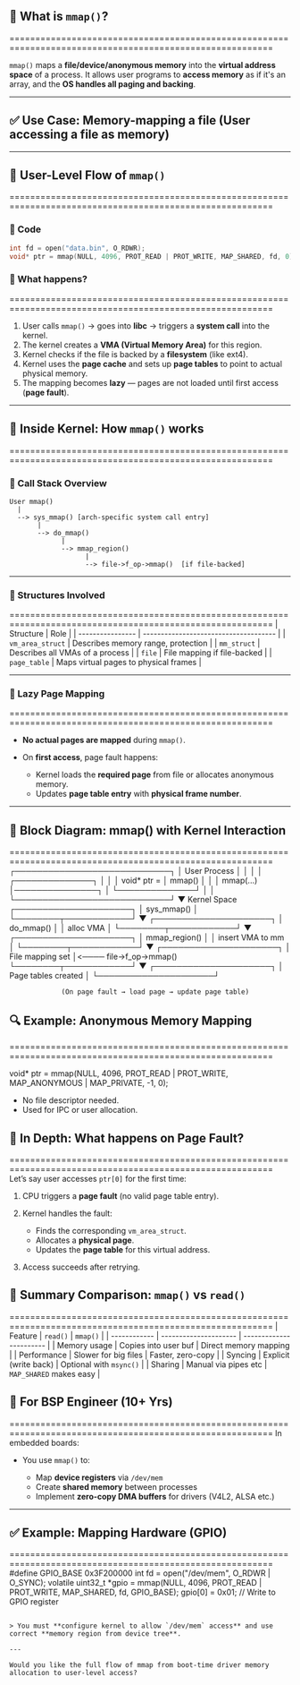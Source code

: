 
## 🧠 What is `mmap()`?
=========================================================================================================

`mmap()` maps a **file/device/anonymous memory** into the **virtual address space** of a process. It allows user programs to **access memory** as if it's an array, and the **OS handles all paging and backing**.

---

## ✅ Use Case: Memory-mapping a file (User accessing a file as memory)

---

## 🔷 User-Level Flow of `mmap()`
=========================================================================================================
### 🔸 Code

```c
int fd = open("data.bin", O_RDWR);
void* ptr = mmap(NULL, 4096, PROT_READ | PROT_WRITE, MAP_SHARED, fd, 0);
```

### 🔸 What happens?
=========================================================================================================
1. User calls `mmap()` → goes into **libc** → triggers a **system call** into the kernel.
2. The kernel creates a **VMA (Virtual Memory Area)** for this region.
3. Kernel checks if the file is backed by a **filesystem** (like ext4).
4. Kernel uses the **page cache** and sets up **page tables** to point to actual physical memory.
5. The mapping becomes **lazy** — pages are not loaded until first access (**page fault**).

---

## 🔷 Inside Kernel: How `mmap()` works
=========================================================================================================
### 📍 Call Stack Overview

```
User mmap()
  |
  --> sys_mmap() [arch-specific system call entry]
       |
       --> do_mmap()
             |
             --> mmap_region()
                   |
                   --> file->f_op->mmap()  [if file-backed]
```

---

### 📘 Structures Involved
=========================================================================================================
| Structure        | Role                                  |
| ---------------- | ------------------------------------- |
| `vm_area_struct` | Describes memory range, protection    |
| `mm_struct`      | Describes all VMAs of a process       |
| `file`           | File mapping if file-backed           |
| `page_table`     | Maps virtual pages to physical frames |

---

### 🔄 Lazy Page Mapping
=========================================================================================================
* **No actual pages are mapped** during `mmap()`.
* On **first access**, page fault happens:

  * Kernel loads the **required page** from file or allocates anonymous memory.
  * Updates **page table entry** with **physical frame number**.

---

## 🧱 Block Diagram: mmap() with Kernel Interaction
=========================================================================================================
┌────────────────────────────┐
│        User Process        │
│                            │
│  ┌──────────────┐          │
│  │ void* ptr =  │ mmap()   │
│  │ mmap(...)    │───────────────┐
│  └──────────────┘          │   │
└────────────────────────────┘   ▼
                           Kernel Space
                    ┌─────────────────────┐
                    │    sys_mmap()       │
                    └────────┬────────────┘
                             ▼
                    ┌─────────────────────┐
                    │     do_mmap()       │
                    │  alloc VMA          │
                    └────────┬────────────┘
                             ▼
                    ┌─────────────────────┐
                    │  mmap_region()      │
                    │  insert VMA to mm   │
                    └────────┬────────────┘
                             ▼
                    ┌─────────────────────┐
                    │  File mapping set   │<──── file->f_op->mmap()
                    └────────┬────────────┘
                             ▼
                    ┌─────────────────────┐
                    │ Page tables created │
                    └─────────────────────┘

                 (On page fault → load page → update page table)

## 🔍 Example: Anonymous Memory Mapping
=========================================================================================================

void* ptr = mmap(NULL, 4096, PROT_READ | PROT_WRITE,
                 MAP_ANONYMOUS | MAP_PRIVATE, -1, 0);
* No file descriptor needed.
* Used for IPC or user allocation.

## 🧠 In Depth: What happens on Page Fault?
=========================================================================================================
Let’s say user accesses `ptr[0]` for the first time:

1. CPU triggers a **page fault** (no valid page table entry).
2. Kernel handles the fault:

   * Finds the corresponding `vm_area_struct`.
   * Allocates a **physical page**.
   * Updates the **page table** for this virtual address.
3. Access succeeds after retrying.


## 🔄 Summary Comparison: `mmap()` vs `read()`
=========================================================================================================
| Feature      | `read()`              | `mmap()`                |
| ------------ | --------------------- | ----------------------- |
| Memory usage | Copies into user buf  | Direct memory mapping   |
| Performance  | Slower for big files  | Faster, zero-copy       |
| Syncing      | Explicit (write back) | Optional with `msync()` |
| Sharing      | Manual via pipes etc  | `MAP_SHARED` makes easy |

## 🔧 For BSP Engineer (10+ Yrs)
=========================================================================================================
In embedded boards:

* You use `mmap()` to:

  * Map **device registers** via `/dev/mem`
  * Create **shared memory** between processes
  * Implement **zero-copy DMA buffers** for drivers (V4L2, ALSA etc.)

---

## ✅ Example: Mapping Hardware (GPIO)
=========================================================================================================
#define GPIO_BASE 0x3F200000
int fd = open("/dev/mem", O_RDWR | O_SYNC);
volatile uint32_t *gpio = mmap(NULL, 4096, PROT_READ | PROT_WRITE,
                               MAP_SHARED, fd, GPIO_BASE);
gpio[0] = 0x01; // Write to GPIO register
```

> You must **configure kernel to allow `/dev/mem` access** and use correct **memory region from device tree**.

---

Would you like the full flow of mmap from boot-time driver memory allocation to user-level access?
